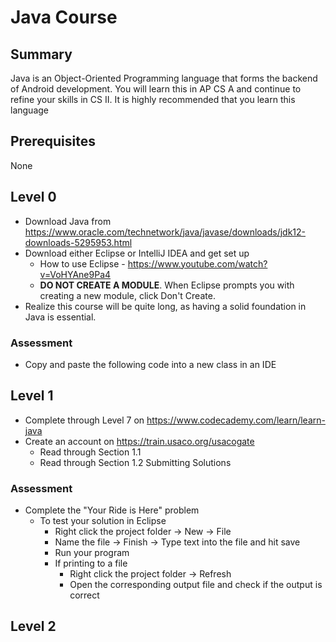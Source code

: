 # Java Course
## Summary
Java is an Object-Oriented Programming language that forms the backend of Android development. You will learn this in AP CS A and continue to refine your skills in CS II. It is highly recommended that you learn this language
## Prerequisites
None
## Level 0
* Download Java from https://www.oracle.com/technetwork/java/javase/downloads/jdk12-downloads-5295953.html
* Download either Eclipse or IntelliJ IDEA and get set up
  * How to use Eclipse - https://www.youtube.com/watch?v=VoHYAne9Pa4
  * __DO NOT CREATE A MODULE__. When Eclipse prompts you with creating a new module, click Don't Create.
* Realize this course will be quite long, as having a solid foundation in Java is essential.
### Assessment
* Copy and paste the following code into a new class in an IDE
## Level 1
* Complete through Level 7 on https://www.codecademy.com/learn/learn-java
* Create an account on https://train.usaco.org/usacogate
  * Read through Section 1.1
  * Read through Section 1.2 Submitting Solutions
### Assessment
* Complete the "Your Ride is Here" problem
  * To test your solution in Eclipse
    * Right click the project folder -> New -> File
    * Name the file -> Finish -> Type text into the file and hit save
    * Run your program
    * If printing to a file
       * Right click the project folder -> Refresh
       * Open the corresponding output file and check if the output is correct
## Level 2
